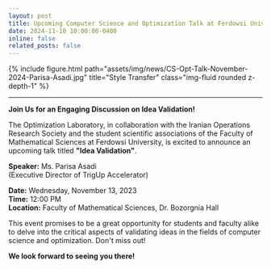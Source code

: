 ```yaml
---
layout: post
title: Upcoming Computer Science and Optimization Talk at Ferdowsi University
date: 2024-11-10 10:00:00-0400
inline: false
related_posts: false
---
```


<div class="row">
    <div class="col-sm mt-3 mt-md-0">
        {% include figure.html path="assets/img/news/CS-Opt-Talk-November-2024-Parisa-Asadi.jpg" title="Style Transfer" class="img-fluid rounded z-depth-1" %}
    </div>
</div>

---

**Join Us for an Engaging Discussion on Idea Validation!**

The Optimization Laboratory, in collaboration with the Iranian Operations Research Society and the student scientific associations of the Faculty of Mathematical Sciences at Ferdowsi University, is excited to announce an upcoming talk titled **"Idea Validation"**.

**Speaker:** Ms. Parisa Asadi  
(Executive Director of TrigUp Accelerator)

**Date:** Wednesday, November 13, 2023  
**Time:** 12:00 PM  
**Location:** Faculty of Mathematical Sciences, Dr. Bozorgnia Hall

This event promises to be a great opportunity for students and faculty alike to delve into the critical aspects of validating ideas in the fields of computer science and optimization. Don't miss out!

**We look forward to seeing you there!** 